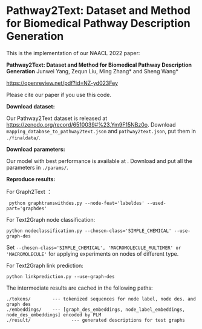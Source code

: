 # Pathway2Text: Dataset and Method for Biomedical Pathway Description Generation

This is the implementation of our NAACL 2022 paper:

**Pathway2Text: Dataset and Method for Biomedical Pathway Description Generation**
Junwei Yang, Zequn Liu, Ming Zhang* and Sheng Wang*

https://openreview.net/pdf?id=NZ-yd023Fey

Please cite our paper if you use this code.

**Download dataset:**

Our Pathway2Text dataset is released at https://zenodo.org/record/6510039#%23.Ym9F15NBz0o. Download ```mapping_database_to_pathway2text.json``` and ```pathway2text.json```,  put them in ```./finaldata/```.

**Download parameters:**

Our model with best performance is available  at . Download and put all the parameters in ```./params/```.

**Reproduce results:**

For Graph2Text ：

```
 python graphtranswithdes.py --node-feat='labeldes' --used-part='graphdes'
```

For Text2Graph node classification:

```
python nodeclassification.py --chosen-class='SIMPLE_CHEMICAL' --use-graph-des
```

Set ```--chosen-class='SIMPLE_CHEMICAL', 'MACROMOLECULE_MULTIMER' or 'MACROMOLECULE'``` for applying experiments on nodes of different type.

For Text2Graph link prediction:

```
python linkprediction.py --use-graph-des
```



The intermediate results are cached in the following paths:

```
./tokens/        --- tokenized sequences for node label, node des. and graph des
./embeddings/    --- [graph_des_embeddings, node_label_embeddings, node_des_embeddings] encoded by PLM
./result/ 			    --- generated descriptions for test graphs
```


